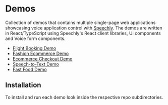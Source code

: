 # Demos

Collection of demos that contains multiple single-page web applications showcasing voice application control with [Speechly](https://speechly.com). The demos are written in React/TypeScript using Speechly's React client libraries, UI components and Voice form components.

- [Flight Booking Demo](https://speechly-demos.herokuapp.com/flight-booking)
- [Fashion Ecommerce Demo](https://speechly-demos.herokuapp.com/fashion-ecommerce)
- [Ecommerce Checkout Demo](https://speechly-demos.herokuapp.com/ecommerce-checkout)
- [Speech-to-Text Demo](https://speechly-demos.herokuapp.com/speech-to-text)
- [Fast Food Demo](https://speechly-demos.herokuapp.com/fast-food)

## Installation 

To install and run each demo look inside the respective repo subdirectories. 
